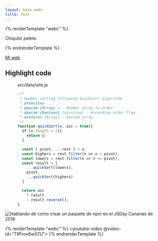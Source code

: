 ```yaml
---
layout: base.webc
title: Test
---
```


{% renderTemplate "webc" %}
<tldr-section>

Chiquito pelete

</tldr-section>
{% endrenderTemplate %}

[Mi web](https://ulisesantana.dev)

<js-repl 
  title="Microfrontend rules" 
  height="500" 
  init="[`'1' === 1`, `'Ulises'.rainbow()`]"
  load-to-scope="[`String.prototype.rainbow = function(){return '🌈 ' + this.valueOf() + ' 🌈'}`]">
</js-repl>

## Highlight code 

<figure>
<figcaption>src/data/site.js</figcaption>

```js
/**
 * Number sorting following Quicksort algorithm
 * @function
 * @param {Array} x - Number array to order
 * @param {Boolean} [asc=true] - Ascending order flag
 * @returns {Array} - Sorted array
 */
function quickSort(x, asc = true){
  if (x.length < 2){
    return x;
  }

  const [ pivot, ...rest ] = x;
  const highers = rest.filter(n => n > pivot);
  const lowers = rest.filter(n => n <= pivot);
  const result = [
    ...quickSort(lowers),
    pivot,
    ...quickSort(highers)
  ]

  return asc
    ? result
    : result.reverse();
}
```
</figure>

![Hablando de cómo crear un paquete de npm en el JSDay Canarias de 2018](/assets/images/jsdaycanarias.jpg)

{% renderTemplate "webc" %}
<youtube-video @video-id="T9Frov6wS7U">
</youtube-video>
{% endrenderTemplate %}
